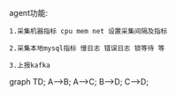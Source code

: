 agent功能:

    1.采集机器指标 cpu mem net 设置采集间隔及指标 
    
    2.采集本地mysql指标 慢日志 错误日志 锁等待 等 
    
    3.上报kafka
    
graph TD;
  A-->B;
  A-->C;
  B-->D;
  C-->D;
